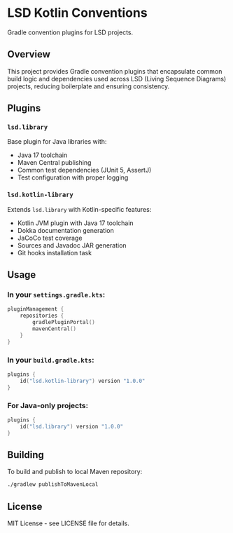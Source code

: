 # LSD Kotlin Conventions

Gradle convention plugins for LSD projects.

## Overview

This project provides Gradle convention plugins that encapsulate common build logic and dependencies used across LSD (Living Sequence Diagrams) projects, reducing boilerplate and ensuring consistency.

## Plugins

### `lsd.library`
Base plugin for Java libraries with:
- Java 17 toolchain
- Maven Central publishing
- Common test dependencies (JUnit 5, AssertJ)
- Test configuration with proper logging

### `lsd.kotlin-library`
Extends `lsd.library` with Kotlin-specific features:
- Kotlin JVM plugin with Java 17 toolchain
- Dokka documentation generation
- JaCoCo test coverage
- Sources and Javadoc JAR generation
- Git hooks installation task

## Usage

### In your `settings.gradle.kts`:

```kotlin
pluginManagement {
    repositories {
        gradlePluginPortal()
        mavenCentral()
    }
}
```

### In your `build.gradle.kts`:

```kotlin
plugins {
    id("lsd.kotlin-library") version "1.0.0"
}
```

### For Java-only projects:

```kotlin
plugins {
    id("lsd.library") version "1.0.0"
}
```

## Building

To build and publish to local Maven repository:

```bash
./gradlew publishToMavenLocal
```

## License

MIT License - see LICENSE file for details.
